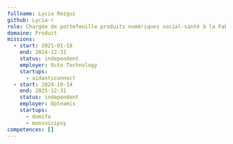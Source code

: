 ```yaml
---
fullname: Lycia Rezgui
github: Lycia-r
role: Chargée de portefeuille produits numériques social-santé à la Fabrique Numérique des Ministères Sociaux
domaine: Produit
missions:
  - start: 2021-01-18
    end: 2024-12-31
    status: independent
    employer: Octo Technology
    startups:
      - aidantsconnect
  - start: 2024-10-14
    end: 2025-12-31
    status: independent
    employer: Opteamis
    startups:
      - domifa
      - monsuivipsy
competences: []
---
```

